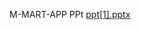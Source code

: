 M-MART-APP
PPt
[ppt[1].pptx](https://github.com/maheshkoppula/M-MART-App/files/14279532/ppt.1.pptx)

